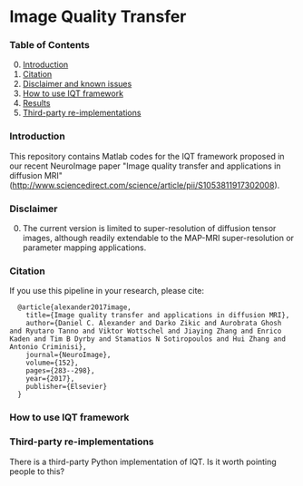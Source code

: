 # Image Quality Transfer

### Table of Contents
0. [Introduction](#introduction)
0. [Citation](#citation)
0. [Disclaimer and known issues](#disclaimer-and-known-issues)
0. [How to use IQT framework](#models)
0. [Results](#results)
0. [Third-party re-implementations](#third-party-re-implementations)


### Introduction
This repository contains Matlab codes for the IQT framework proposed in our recent NeuroImage paper "Image quality transfer and applications in diffusion MRI" (http://www.sciencedirect.com/science/article/pii/S1053811917302008). 

### Disclaimer
0. The current version is limited to super-resolution of diffusion tensor images, although readily extendable to the MAP-MRI super-resolution or parameter mapping applications.

### Citation

If you use this pipeline in your research, please cite:

      @article{alexander2017image,
        title={Image quality transfer and applications in diffusion MRI},
        author={Daniel C. Alexander and Darko Zikic and Aurobrata Ghosh and Ryutaro Tanno and Viktor Wottschel and Jiaying Zhang and Enrico Kaden and Tim B Dyrby and Stamatios N Sotiropoulos and Hui Zhang and Antonio Criminisi},
        journal={NeuroImage},
        volume={152},
        pages={283--298},
        year={2017},
        publisher={Elsevier}
      }
      
### How to use IQT framework

### Third-party re-implementations
There is a third-party Python implementation of IQT. Is it worth pointing people to this?
